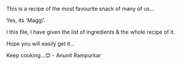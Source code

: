 This is a recipe of the most favourite snack of many of us...

Yes, its 'Maggi'.

I this file, I have given the list of ingredients & the whole recipe of it.

Hope you will easily get it...

Keep cooking...😊 - Anunit Rampurkar